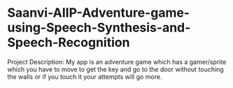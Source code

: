 # Saanvi-AIIP-Adventure-game-using-Speech-Synthesis-and-Speech-Recognition
 Project Description: My app is an adventure game which has a gamer/sprite which you have to move to get the key and go to the door without touching the walls or if you touch it your attempts will go more.
